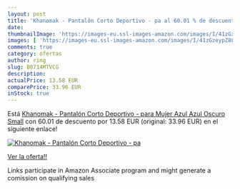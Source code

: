 ```yaml
---
layout: post
title: 'Khanomak - Pantalón Corto Deportivo - pa al 60.01 % de descuento'
date: 
thumbnailImage: 'https://images-eu.ssl-images-amazon.com/images/I/41zGzeypZ8L._SL200_.jpg'
images: [ 'https://images-eu.ssl-images-amazon.com/images/I/41zGzeypZ8L._SL200_.jpg' ]
comments: true
category: ofertas
author: ring
slug: B0714MTVCG
description:
actualPrice: 13.58 EUR
comparePrice: 33.96 EUR
inStock: true
---
```


Está [Khanomak - Pantalón Corto Deportivo - para Mujer Azul Azul Oscuro Small](https://www.amazon.es/dp/B0714MTVCG/?tag=tolees-21) con 60.01 de descuento por 13.58 EUR (original: 33.96 EUR) en el siguiente enlace!

[![Khanomak - Pantalón Corto Deportivo - pa](https://images-eu.ssl-images-amazon.com/images/I/41zGzeypZ8L._SL200_.jpg)](https://www.amazon.es/dp/B0714MTVCG/?tag=tolees-21)

[Ver la oferta!!](https://www.amazon.es/dp/B0714MTVCG/?tag=tolees-21)

Links participate in Amazon Associate program and might generate a comission on qualifying sales


